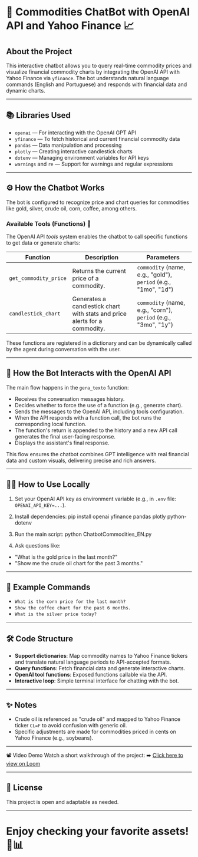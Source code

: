 # 🤖 Commodities ChatBot with OpenAI API and Yahoo Finance 📈

## About the Project

This interactive chatbot allows you to query real-time commodity prices and visualize financial commodity charts by integrating the OpenAI API with Yahoo Finance via `yfinance`. The bot understands natural language commands (English and Portuguese) and responds with financial data and dynamic charts.

---

## 📚 Libraries Used

- `openai` — For interacting with the OpenAI GPT API
- `yfinance` — To fetch historical and current financial commodity data
- `pandas` — Data manipulation and processing
- `plotly` — Creating interactive candlestick charts
- `dotenv` — Managing environment variables for API keys
- `warnings` and `re` — Support for warnings and regular expressions

---

## ⚙️ How the Chatbot Works

The bot is configured to recognize price and chart queries for commodities like gold, silver, crude oil, corn, coffee, among others.

### Available Tools (Functions) 🚀

The OpenAI API *tools* system enables the chatbot to call specific functions to get data or generate charts:

| Function                | Description                                                                       | Parameters                                                    |
|-------------------------|-----------------------------------------------------------------------------------|---------------------------------------------------------------|
| `get_commodity_price` | Returns the current price of a commodity.                                         | `commodity` (name, e.g., "gold"), `period` (e.g., "1mo", "1d") |
| `candlestick_chart`    | Generates a candlestick chart with stats and price alerts for a commodity.         | `commodity` (name, e.g., "corn"), `period` (e.g., "3mo", "1y")  |

These functions are registered in a dictionary and can be dynamically called by the agent during conversation with the user.

---

## 🔧 How the Bot Interacts with the OpenAI API

The main flow happens in the `gera_texto` function:

- Receives the conversation messages history.
- Decides whether to force the use of a function (e.g., generate chart).
- Sends the messages to the OpenAI API, including tools configuration.
- When the API responds with a function call, the bot runs the corresponding local function.
- The function's return is appended to the history and a new API call generates the final user-facing response.
- Displays the assistant's final response.

This flow ensures the chatbot combines GPT intelligence with real financial data and custom visuals, delivering precise and rich answers.

---

## 🏃‍♂️ How to Use Locally

1. Set your OpenAI API key as environment variable (e.g., in `.env` file: `OPENAI_API_KEY=...`).
2. Install dependencies:
pip install openai yfinance pandas plotly python-dotenv

3. Run the main script:
python ChatbotCommodities_EN.py

4. Ask questions like:
- "What is the gold price in the last month?"
- "Show me the crude oil chart for the past 3 months."

---

## 🎯 Example Commands

- `What is the corn price for the last month?`
- `Show the coffee chart for the past 6 months.`
- `What is the silver price today?`

---

## 🛠️ Code Structure

- **Support dictionaries**: Map commodity names to Yahoo Finance tickers and translate natural language periods to API-accepted formats.
- **Query functions**: Fetch financial data and generate interactive charts.
- **OpenAI tool functions**: Exposed functions callable via the API.
- **Interactive loop**: Simple terminal interface for chatting with the bot.

---

## ✨ Notes

- Crude oil is referenced as "crude oil" and mapped to Yahoo Finance ticker `CL=F` to avoid confusion with generic oil.
- Specific adjustments are made for commodities priced in cents on Yahoo Finance (e.g., soybeans).

---

📽️ Video Demo
Watch a short walkthrough of the project: ➡️ [Click here to view on Loom](https://www.loom.com/share/0e6dd9371bf14e389564a0dec3183144)

---

## 📝 License

This project is open and adaptable as needed.

---

# Enjoy checking your favorite assets! 🚀📊
